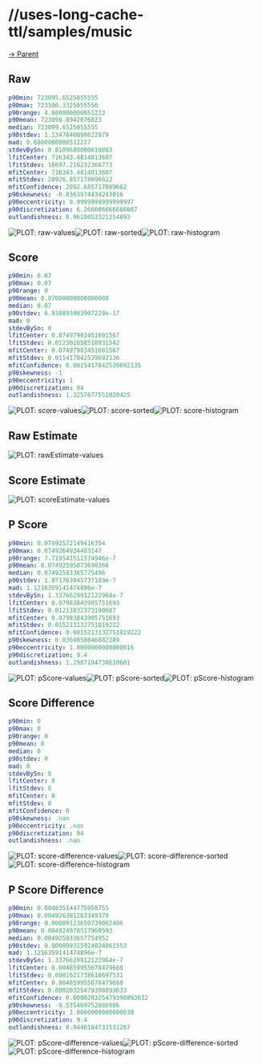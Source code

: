 
# //uses-long-cache-ttl/samples/music

[→ Parent](../..)


## Raw


```yaml
p90min: 723095.6525055555
p90max: 723100.3325055556
p90range: 4.680000000051223
p90mean: 723098.8942076823
median: 723099.6525055555
p90stdev: 1.1347646098622979
mad: 0.6800000000512227
stdevBySn: 0.8109680000610883
lfitCenter: 716343.4814013607
lfitStdev: 16697.216232366773
mfitCenter: 716343.4814013607
mfitStdev: 20926.857178896622
mfitConfidence: 2092.685717889662
p90skewness: -0.8363974434243016
p90eccentricity: 0.9999999999999997
p90discretization: 6.266666666666667
outlandishness: 0.9610053321254093

```

![PLOT: raw-values](./raw/values.svg)![PLOT: raw-sorted](./raw/sorted.svg)![PLOT: raw-histogram](./raw/histogram.svg)
## Score


```yaml
p90min: 0.07
p90max: 0.07
p90range: 0
p90mean: 0.07000000000000008
median: 0.07
p90stdev: 6.938893903907228e-17
mad: 0
stdevBySn: 0
lfitCenter: 0.07497903451601567
lfitStdev: 0.012301658510931542
mfitCenter: 0.07497903451601567
mfitStdev: 0.015417842539692136
mfitConfidence: 0.0015417842539692135
p90skewness: -1
p90eccentricity: 1
p90discretization: 94
outlandishness: 1.3257877551020425

```

![PLOT: score-values](./score/values.svg)![PLOT: score-sorted](./score/sorted.svg)![PLOT: score-histogram](./score/histogram.svg)
## Raw Estimate

![PLOT: rawEstimate-values](./rawEstimate/values.svg)
## Score Estimate

![PLOT: scoreEstimate-values](./scoreEstimate/values.svg)
## P Score


```yaml
p90min: 0.07492572149416354
p90max: 0.0749264934483147
p90range: 7.719541511574946e-7
p90mean: 0.07492595873690366
median: 0.07492583365775496
p90stdev: 1.871763045737189e-7
mad: 1.1216359141474896e-7
stdevBySn: 1.3376629912122964e-7
lfitCenter: 0.07983843905751693
lfitStdev: 0.01213832373190687
mfitCenter: 0.07983843905751693
mfitStdev: 0.015213132751819222
mfitConfidence: 0.0015213132751819222
p90skewness: 0.8364058646882289
p90eccentricity: 1.0000000000000016
p90discretization: 9.4
outlandishness: 1.2987194738610601

```

![PLOT: pScore-values](./pScore/values.svg)![PLOT: pScore-sorted](./pScore/sorted.svg)![PLOT: pScore-histogram](./pScore/histogram.svg)
## Score Difference


```yaml
p90min: 0
p90max: 0
p90range: 0
p90mean: 0
median: 0
p90stdev: 0
mad: 0
stdevBySn: 0
lfitCenter: 0
lfitStdev: 0
mfitCenter: 0
mfitStdev: 0
mfitConfidence: 0
p90skewness: .nan
p90eccentricity: .nan
p90discretization: 94
outlandishness: .nan

```

![PLOT: score-difference-values](./score-difference/values.svg)![PLOT: score-difference-sorted](./score-difference/sorted.svg)![PLOT: score-difference-histogram](./score-difference/histogram.svg)
## P Score Difference


```yaml
p90min: 0.004835144775958755
p90max: 0.004926381283349379
p90range: 0.00009123650739062406
p90mean: 0.004924970517960593
median: 0.004925833657754952
p90stdev: 0.000009315924024861553
mad: 1.1216359141474896e-7
stdevBySn: 1.3376629912122964e-7
lfitCenter: 0.004859955678479688
lfitStdev: 0.0001621738618697531
mfitCenter: 0.004859955678479688
mfitStdev: 0.00020325479398893633
mfitConfidence: 0.000020325479398893632
p90skewness: -9.535469752886986
p90eccentricity: 1.0000000000000038
p90discretization: 9.4
outlandishness: 0.9446184731531267

```

![PLOT: pScore-difference-values](./pScore-difference/values.svg)![PLOT: pScore-difference-sorted](./pScore-difference/sorted.svg)![PLOT: pScore-difference-histogram](./pScore-difference/histogram.svg)